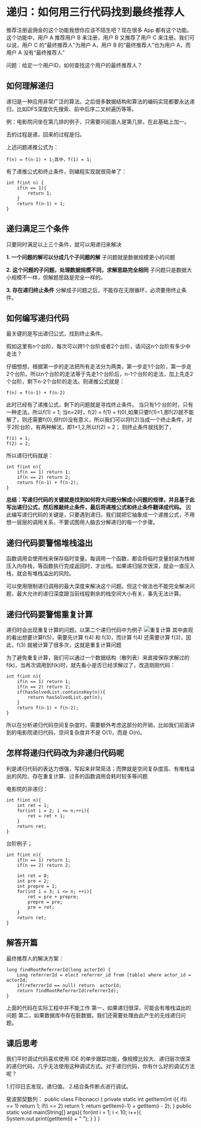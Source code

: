 # 递归：如何用三行代码找到最终推荐人

推荐注册返佣金的这个功能我想你应该不陌生吧？现在很多 App 都有这个功能。这个功能中，用户 A 推荐用户 B 来注册，用户 B 又推荐了用户 C 来注册。我们可以说，用户 C 的“最终推荐人”为用户 A，用户 B 的“最终推荐人”也为用户 A，而用户 A 没有“最终推荐人”

问题：给定一个用户ID，如何查找这个用户的最终推荐人？


## 如何理解递归
递归是一种应用非常广泛的算法。之后很多数据结构和算法的编码实现都要永达递归，比如DFS深度优先搜索、前中后序二叉树遍历等等。

例：电影院问坐在第几排的例子，只需要问前面人是第几排，在此基础上加一。

去的过程是递，回来的过程是归。

上述问题递推公式为：

    f(n) = f(n-1) + 1;其中，f(1) = 1;

有了递推公式和终止条件，则编程实现就很简单了：

    int f(int n) {
        if(n == 1){
            return 1;
        }
        return f(n-1) + 1;
    }

## 递归满足三个条件
只要同时满足以上三个条件，就可以用递归来解决

**1. 一个问题的解可以分成几个子问题的解**
子问题就是数据规模更小的问题

**2. 这个问题的子问题，处理数据规模不同，求解思路完全相同**
子问题只是数据大小规模不一样，但解题思路是完全一样的。

**3. 存在递归终止条件**
分解成子问题之后，不能存在无限循环，必须要用终止条件。

## 如何编写递归代码
最关键的是写出递归公式，找到终止条件。

假如这里有n个台阶，每次可以跨1个台阶或者2个台阶，请问这n个台阶有多少中走法？

仔细想想，根据第一步的走法把所有走法分为两类，第一步走1个台阶，第一步走2个台阶。所以n个台阶的走法等于先走1个台阶后，n-1个台阶的走法，加上先走2个台阶，剩下n-2个台阶的走法。则递推公式就是：

    f(n) = f(n-1) + f(n-2)

此时已经有了递推公式，剩下的问题就是寻找终止条件。
当只有1个台阶时，只有一种走法。所以f(1) = 1;
当n=2时，f(2) = f(1) + f(0),如果只要f(1)=1,那f(2)就不能解了，则还需要f(0),但f(0)没有意义，所以我们可以将f(2)当成一个终止条件，对于2阶台阶，有两种解法，即1+1,2,所以f(2) = 2；
则终止条件就找到了，

    f(1) = 1;
    f(2) = 2;

所以递归代码就是：

    int f(int n){
        if(n == 1) return 1;
        if(n == 2) return 2;
        return f(n-1) + f(n-2);
    }

**总结：写递归代码的关键就是找到如何将大问题分解成小问题的规律，并且基于此写出递归公式，然后推敲终止条件，最后将递推公式和终止条件翻译成代码。**
因此编写递归代码的关键是，只要遇到递归，我们就把它抽象成一个递推公式，不用想一层层的调用关系，不要试图用人脑去分解递归的每一个步骤。

## 递归代码要警惕堆栈溢出

函数调用会使用栈来保存临时变量。每调用一个函数，都会将临时变量封装为栈帧压入内存栈，等函数执行完成返回时，才出栈。如果递归层次很深，就会一直压入栈，就会有堆栈溢出的风险。

可以使用限制递归调用的最大深度来解决这个问题。但这个做法也不能完全解决问题，最大允许的递归深度跟当前线程剩余的栈空间大小有关，事先无法计算。

## 递归代码要警惕重复计算

递归时会出现重复计算的问题。以第二个递归代码中为例子
![重复计算](img/重复计算.jpg)
其中直观的看出想要计算f(5)，需要先计算 f(4) 和 f(3)，而计算 f(4) 还需要计算 f(3)，因此，f(3) 就被计算了很多次，这就是重复计算问题

为了避免重复计算，我们可以通过一个数据结构（散列表）来直接保存求解过的f(k)，当再次调用到f(k)时，就先看小是否已经求解过了，改造刚刚代码：

    int f(int n){
        if(n == 1) return 1;
        if(n == 2) return 2;
        if(hasSolvedList.containsKey(n)){
            return hasSolvedList.get(n);
        }
        return f(n-1) + f(n-2);
    }

所以在分析递归代码空间复杂度时，需要额外考虑这部分的开销，比如我们前面讲到的电影院递归代码，空间复杂度并不是 O(1)，而是 O(n)。

## 怎样将递归代码改为非递归代码呢
利是递归代码的表达力很强，写起来非常简洁；而弊就是空间复杂度高、有堆栈溢出的风险、存在重复计算、过多的函数调用会耗时较多等问题

电影院的非递归：

    int f(int n){
        int ret = 1;
        for(int i = 2; i <= n;++i){
            ret = ret + 1;
        }
        return ret;
    }

台阶例子；

    int f(int n){
        if(n == 1) return 1;
        if(n == 2) return 2;

        int ret = 0;
        int pre = 2;
        int prepre = 1;
        for(int i = 3; i <= n; ++i){
            ret = pre + prepre;
            prepre = pre;
            pre = ret;
        }
        return ret;
    }

## 解答开篇

最终推荐人的解决方案：

    long findRootReferrerId(long actorId) {
        Long referrerId = elect referrer_id from [table] where actor_id = actorId;
        if(referrerId == null) return  actorId;
        return findRootReferrerId(referrerId);
    }

上面的代码在实际工程中并不能工作
第一，如果递归很深，可能会有堆栈溢出的问题
第二，如果数据库中存在脏数据，我们还需要处理由此产生的无线递归问题。

## 课后思考
我们平时调试代码喜欢使用 IDE 的单步跟踪功能，像规模比较大、递归层次很深的递归代码，几乎无法使用这种调试方式。对于递归代码，你有什么好的调试方法呢？

1.打印日志发现，递归值。
2.结合条件断点进行调试。

斐波那契数列：
    public class Fibonacci {
        private static int getItem(int i){
            if(i == 1) return 1;
            if(i == 2) return 1;
            return getItem(i-1) + getItem(i - 2);
        }
        public static void main(String[] args){
            for(int i = 1; i < 10; i++){
                System.out.print(getItem(i) + " ");
            }
        }
    }
